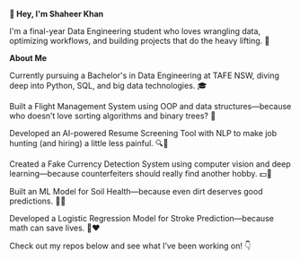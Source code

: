 **👋 Hey, I'm Shaheer Khan**


I'm a final-year Data Engineering student who loves wrangling data, optimizing workflows, and building projects that do the heavy lifting. 🚀


**About Me**


Currently pursuing a Bachelor's in Data Engineering at TAFE NSW, diving deep into Python, SQL, and big data technologies. 🎓 

Built a Flight Management System using OOP and data structures—because who doesn’t love sorting algorithms and binary trees? 🛫

Developed an AI-powered Resume Screening Tool with NLP to make job hunting (and hiring) a little less painful. 🔍📄

Created a Fake Currency Detection System using computer vision and deep learning—because counterfeiters should really find another hobby. 💵🚫

Built an ML Model for Soil Health—because even dirt deserves good predictions. 🏡🌾

Developed a Logistic Regression Model for Stroke Prediction—because math can save lives. 🧠❤️

Check out my repos below and see what I’ve been working on! 👇
